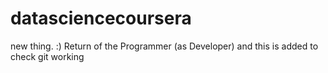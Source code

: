 # datasciencecoursera
new thing. :) 
Return of the Programmer (as Developer)
and this is added to check git working


